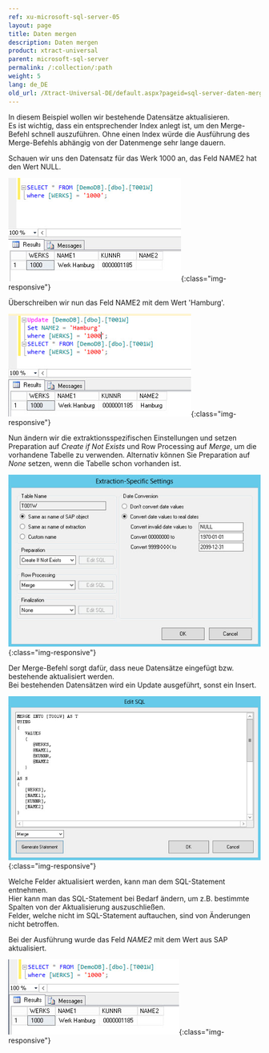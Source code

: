 ```yaml
---
ref: xu-microsoft-sql-server-05
layout: page
title: Daten mergen
description: Daten mergen
product: xtract-universal
parent: microsoft-sql-server
permalink: /:collection/:path
weight: 5
lang: de_DE
old_url: /Xtract-Universal-DE/default.aspx?pageid=sql-server-daten-mergen
---
```


In diesem Beispiel wollen wir bestehende Datensätze aktualisieren.<br>
Es ist wichtig, dass ein entsprechender Index anlegt ist, um den Merge-Befehl schnell auszuführen. Ohne einen Index würde die Ausführung des Merge-Befehls abhängig von der Datenmenge sehr lange dauern. 

Schauen wir uns den Datensatz für das Werk 1000 an, das Feld NAME2 hat den Wert NULL.

![MSSql-Select-Before-Merge](/img/content/MSSql-Select-Before-Merge.jpg){:class="img-responsive"}

Überschreiben wir nun das Feld NAME2 mit dem Wert 'Hamburg'.

![MSSql-Update-Merge-Example-Data](/img/content/MSSql-Update-Merge-Example-Data.jpg){:class="img-responsive"}

Nun ändern wir die extraktionsspezifischen Einstellungen und setzen Preparation auf *Create if Not Exists* und Row Processing auf *Merge*, um die vorhandene Tabelle zu verwenden. Alternativ können Sie Preparation auf *None* setzen, wenn die Tabelle schon vorhanden ist.

![MSSql-Extraction-Specific-Settings-Merge-T001w](/img/content/MSSql-Extraction-Specific-Settings-Merge-T001w.jpg){:class="img-responsive"}

Der Merge-Befehl sorgt dafür, dass neue Datensätze eingefügt bzw. bestehende aktualisiert werden.<br> 
Bei bestehenden Datensätzen wird ein Update ausgeführt, sonst ein Insert.

![MSSql-Custom-SQL-Merge](/img/content/MSSql-Custom-SQL-Merge.jpg){:class="img-responsive"}

Welche Felder aktualisiert werden, kann man dem SQL-Statement entnehmen. <br>
Hier kann man das SQL-Statement bei Bedarf ändern, um z.B. bestimmte Spalten von der Aktualisierung auszuschließen.<br>
Felder, welche nicht im SQL-Statement auftauchen, sind von Änderungen nicht betroffen.

Bei der Ausführung wurde das Feld *NAME2* mit dem Wert aus SAP aktualisiert.

![MSSql-Select-After-Merge](/img/content/MSSql-Select-After-Merge.jpg){:class="img-responsive"}
